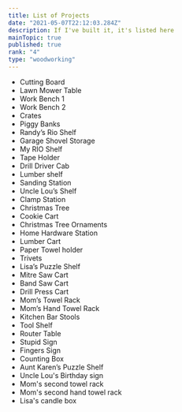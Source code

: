```yaml
---
title: List of Projects 
date: "2021-05-07T22:12:03.284Z"
description: If I've built it, it's listed here   
mainTopic: true 
published: true 
rank: "4"
type: "woodworking"
---
```


- Cutting Board	
- Lawn Mower Table	
- Work Bench 1	
- Work Bench 2	
- Crates	
- Piggy Banks	
- Randy’s Rio Shelf	
- Garage Shovel Storage	
- My RIO Shelf	
- Tape Holder	
- Drill Driver Cab	
- Lumber shelf	
- Sanding Station	
- Uncle Lou’s Shelf	
- Clamp Station	
- Christmas Tree	
- Cookie Cart	
- Christmas Tree Ornaments	
- Home Hardware Station	
- Lumber Cart	
- Paper Towel holder	
- Trivets	
- Lisa’s Puzzle Shelf	
- Mitre Saw Cart	
- Band Saw Cart	
- Drill Press Cart	
- Mom’s Towel Rack	
- Mom’s Hand Towel Rack	
- Kitchen Bar Stools	
- Tool Shelf	
- Router Table	
- Stupid Sign	
- Fingers Sign	
- Counting Box	
- Aunt Karen’s Puzzle Shelf
- Uncle Lou's Birthday sign 
- Mom's second towel rack 
- Mom's second hand towel rack 
- Lisa's candle box
